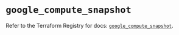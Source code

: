 # `google_compute_snapshot`

Refer to the Terraform Registry for docs: [`google_compute_snapshot`](https://registry.terraform.io/providers/hashicorp/google-beta/5.23.0/docs/resources/google_compute_snapshot).
